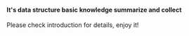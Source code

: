 #### It's data structure basic knowledge summarize and collect

Please check introduction for details, enjoy it! 